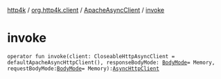 [http4k](../../index.md) / [org.http4k.client](../index.md) / [ApacheAsyncClient](index.md) / [invoke](./invoke.md)

# invoke

`operator fun invoke(client: CloseableHttpAsyncClient = defaultApacheAsyncHttpClient(), responseBodyMode: `[`BodyMode`](../../org.http4k.core/-body-mode/index.md)` = Memory, requestBodyMode: `[`BodyMode`](../../org.http4k.core/-body-mode/index.md)` = Memory): `[`AsyncHttpClient`](../-async-http-client/index.md)